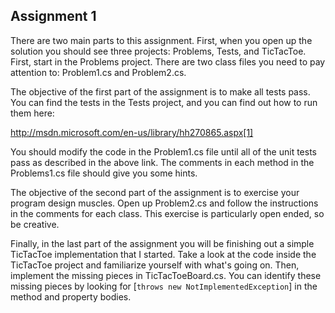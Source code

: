 Assignment 1
------------

There are two main parts to this assignment. First, when you open up the solution you should
see three projects: Problems, Tests, and TicTacToe. First, start in the Problems project.
There are two class files you need to pay attention to: Problem1.cs and Problem2.cs. 

The objective of the first part of the assignment is to make all tests pass. You can find the
tests in the Tests project, and you can find out how to run them here:

http://msdn.microsoft.com/en-us/library/hh270865.aspx[1]

You should modify the code in the Problem1.cs file until all of the unit tests pass as described
in the above link. The comments in each method in the Problems1.cs file should give you some hints.

The objective of the second part of the assignment is to exercise your program design muscles. Open
up Problem2.cs and follow the instructions in the comments for each class. This exercise is particularly
open ended, so be creative.

Finally, in the last part of the assignment you will be finishing out a simple TicTacToe implementation
that I started. Take a look at the code inside the TicTacToe project and familiarize yourself with what's
going on. Then, implement the missing pieces in TicTacToeBoard.cs. You can identify these missing pieces
by looking for [````throws new NotImplementedException````] in the method and property bodies.

[1]: http://msdn.microsoft.com/en-us/library/hh270865.aspx